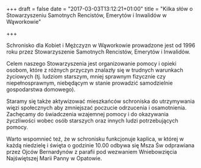 +++
draft = false
date = "2017-03-03T13:12:21+01:00"
title = "Kilka słów o Stowarzyszeniu Samotnych Rencistów, Emerytów i Inwalidów w Wąworkowie"

+++

Schronisko dla Kobiet i Mężczyzn w Wąworkowie prowadzone jest od 1996 roku przez Stowarzyszenie Samotnych Rencistów, Emerytów i Inwalidów.

Celem naszego Stowarzyszenia jest organizowanie pomocy i opieki osobom, które z różnych przyczyn znalazły się w trudnych warunkach życiowych (tj. ludziom starszym, mniej sprawnym fizycznie czy niepełnosprawnym, niebędącym w stanie prowadzić samodzielnie gospodarstwa domowego).

Staramy się także aktywizować mieszkańców schroniska do utrzymywania więzi społecznych aby zmniejszać poczucie odrzucenia i osamotnienia. Zachęcamy do świadczenia wzajemnej pomocy i do okazywania życzliwości wobec osób starszych oraz innych ludzi potrzebujących pomocy.

Warto wspomnieć też, że w schronisku funkcjonuje kaplica, w której w każdą niedzielę i święta o godzinie 10.00 odbywa się Msza Św odprawiana przez Ojców Bernardynów z parafii pod wezwaniem Wniebowzięcia Najświętszej Marii Panny w Opatowie.
